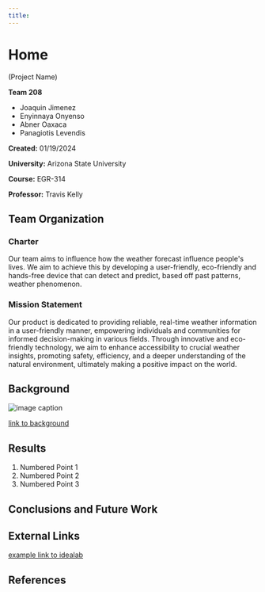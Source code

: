 ```yaml
---
title: 
---
```


# Home

(Project Name)

**Team 208**
* Joaquin Jimenez
* Enyinnaya Onyenso
* Abner Oaxaca
* Panagiotis Levendis

**Created:** 01/19/2024

**University:** Arizona State University 

**Course:** EGR-314 

**Professor:** Travis Kelly

## Team Organization

### Charter

Our team aims to influence how the weather forecast influence people's lives. We aim to achieve this by developing a user-friendly, eco-friendly and hands-free device that can detect and predict, based off past patterns, weather phenomenon.

### Mission Statement

Our product is dedicated to providing reliable, real-time weather information in a user-friendly manner, empowering individuals and communities for informed decision-making in various fields. Through innovative and eco-friendly technology, we aim to enhance accessibility to crucial weather insights, promoting safety, efficiency, and a deeper understanding of the natural environment, ultimately making a positive impact on the world.


## Background

![image caption](https://idealab.asu.edu/assets/images/research/jumper1.png)

[link to background](/background)

## Results

1. Numbered Point 1
1. Numbered Point 2
1. Numbered Point 3

## Conclusions and Future Work

## External Links

[example link to idealab](https://idealab.asu.edu)


## References

